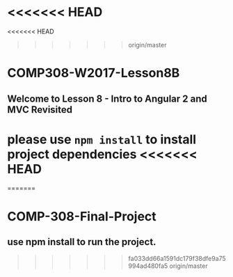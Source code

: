 <<<<<<< HEAD
=======
<<<<<<< HEAD
>>>>>>> origin/master
# COMP308-W2017-Lesson8B

## Welcome to Lesson 8 - Intro to Angular 2 and MVC Revisited

please use **`npm install`** to install project dependencies
<<<<<<< HEAD
=======
=======
# COMP-308-Final-Project
## use npm install to run the project.
>>>>>>> fa033dd66a1591dc179f38dfe9a75994ad480fa5
>>>>>>> origin/master
